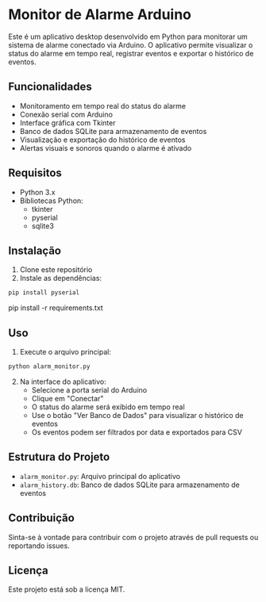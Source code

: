 # Monitor de Alarme Arduino

Este é um aplicativo desktop desenvolvido em Python para monitorar um sistema de alarme conectado via Arduino. O aplicativo permite visualizar o status do alarme em tempo real, registrar eventos e exportar o histórico de eventos.

## Funcionalidades

- Monitoramento em tempo real do status do alarme
- Conexão serial com Arduino
- Interface gráfica com Tkinter
- Banco de dados SQLite para armazenamento de eventos
- Visualização e exportação do histórico de eventos
- Alertas visuais e sonoros quando o alarme é ativado

## Requisitos

- Python 3.x
- Bibliotecas Python:
  - tkinter
  - pyserial
  - sqlite3

## Instalação

1. Clone este repositório
2. Instale as dependências:
```bash
pip install pyserial
```
pip install -r requirements.txt 

## Uso

1. Execute o arquivo principal:
```bash
python alarm_monitor.py
```

2. Na interface do aplicativo:
   - Selecione a porta serial do Arduino
   - Clique em "Conectar"
   - O status do alarme será exibido em tempo real
   - Use o botão "Ver Banco de Dados" para visualizar o histórico de eventos
   - Os eventos podem ser filtrados por data e exportados para CSV

## Estrutura do Projeto

- `alarm_monitor.py`: Arquivo principal do aplicativo
- `alarm_history.db`: Banco de dados SQLite para armazenamento de eventos

## Contribuição

Sinta-se à vontade para contribuir com o projeto através de pull requests ou reportando issues.

## Licença

Este projeto está sob a licença MIT. 